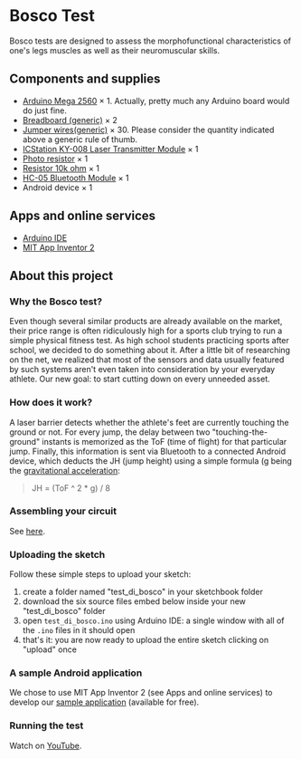 # Bosco Test
Bosco tests are designed to assess the morphofunctional characteristics of one's legs muscles as well as their neuromuscular skills.

## Components and supplies
- [Arduino Mega 2560](https://store.arduino.cc/arduino-mega-2560-rev3) × 1. Actually, pretty much any Arduino board would do just fine.
- [Breadboard (generic)](https://www.newark.com/multicomp/mcbb400/breadboard-solderless-abs/dp/99W1759?COM=ref_hackster) × 2
- [Jumper wires(generic)](https://www.newark.com/adafruit/759/wire-gauge-28awg/dp/88W2571?COM=ref_hackster) × 30.
  Please consider the quantity indicated above a generic rule of thumb.
- [ICStation KY-008 Laser Transmitter Module](https://www.amazon.com/s?k=ICStation+KY-008+Laser+Transmitter+Module) × 1
- [Photo resistor](https://www.adafruit.com/product/161) × 1
- [Resistor 10k ohm](https://www.newark.com/multicomp/mccfr0w4j0103a50/carbon-film-resistor-10kohm-250mw/dp/58K5002?COM=ref_hackster) × 1
- [HC-05 Bluetooth Module](https://www.amazon.com/HiLetgo-Wireless-Bluetooth-Transceiver-Arduino/dp/B071YJG8DR) × 1
- Android device × 1

## Apps and online services
- [Arduino IDE](https://www.arduino.cc/en/main/software)
- [MIT App Inventor 2](http://appinventor.mit.edu/)

## About this project

### Why the Bosco test?
Even though several similar products are already available on the market, their price range is often ridiculously high for a sports club
trying to run a simple physical fitness test. As high school students practicing sports after school, we decided to do something about it.
After a little bit of researching on the net, we realized that most of the sensors and data usually featured by such systems aren't even
taken into consideration by your everyday athlete. Our new goal: to start cutting down on every unneeded asset.

### How does it work?
A laser barrier detects whether the athlete's feet are currently touching the ground or not. For every jump, the delay between two
"touching-the-ground" instants is memorized as the ToF (time of flight) for that particular jump. Finally, this information is sent via
Bluetooth to a connected Android device, which deducts the JH (jump height) using a simple formula (g being the
[gravitational acceleration](https://en.wikipedia.org/wiki/Gravitational_acceleration):

> JH = (ToF ^ 2 * g) / 8

### Assembling your circuit
See [here](https://create.arduino.cc/projecthub/camice-foxyseta/bosco-test-a90dd3#toc-assembling-your-circuit-2).

### Uploading the sketch
Follow these simple steps to upload your sketch:
1. create a folder named "test_di_bosco" in your sketchbook folder
2. download the six source files embed below inside your new "test_di_bosco" folder
3. open `test_di_bosco.ino` using Arduino IDE: a single window with all of the `.ino` files in it should open
4. that's it: you are now ready to upload the entire sketch clicking on "upload" once

### A sample Android application
We chose to use MIT App Inventor 2 (see Apps and online services) to develop our
[sample application](http://ai2.appinventor.mit.edu/?galleryId=5968109044891648) (available for free).

### Running the test
Watch on [YouTube](https://www.youtube.com/watch?v=tT6VMa4bKXE).
